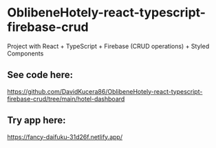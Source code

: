 # OblibeneHotely-react-typescript-firebase-crud
Project with React + TypeScript + Firebase (CRUD operations) + Styled Components

## See code here: 
https://github.com/DavidKucera86/OblibeneHotely-react-typescript-firebase-crud/tree/main/hotel-dashboard

## Try app here:
https://fancy-daifuku-31d26f.netlify.app/
